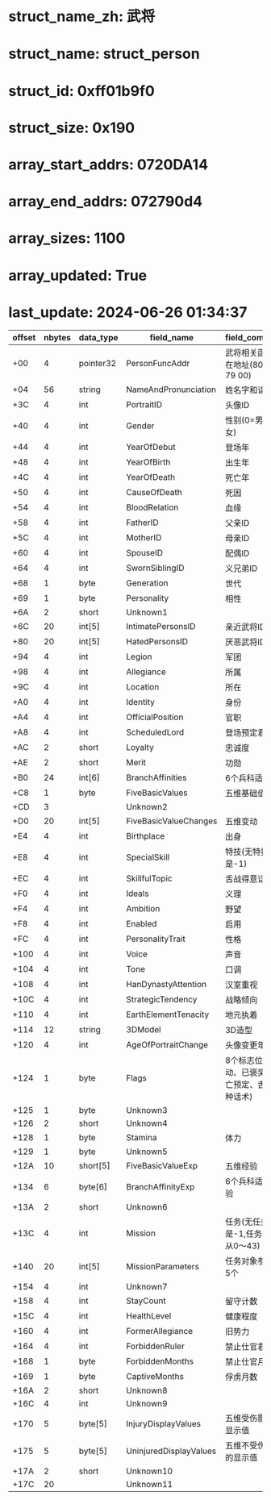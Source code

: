 # struct_name_zh: 武将
# struct_name: struct_person
# struct_id: 0xff01b9f0
# struct_size: 0x190
# array_start_addrs: 0720DA14
# array_end_addrs: 072790d4
# array_sizes: 1100
# array_updated: True
# last_update: 2024-06-26 01:34:37

| offset | nbytes | data_type | field_name             | field_comment                                     |
| ------ | ------ | --------- | ---------------------- | ------------------------------------------------- |
| +00    | 4      | pointer32 | PersonFuncAddr         | 武将相关函数所在地址(80 C7 79 00)                 |
| +04    | 56     | string    | NameAndPronunciation   | 姓名字和读音                                      |
| +3C    | 4      | int       | PortraitID             | 头像ID                                            |
| +40    | 4      | int       | Gender                 | 性别(0=男,1=女)                                   |
| +44    | 4      | int       | YearOfDebut            | 登场年                                            |
| +48    | 4      | int       | YearOfBirth            | 出生年                                            |
| +4C    | 4      | int       | YearOfDeath            | 死亡年                                            |
| +50    | 4      | int       | CauseOfDeath           | 死因                                              |
| +54    | 4      | int       | BloodRelation          | 血缘                                              |
| +58    | 4      | int       | FatherID               | 父亲ID                                            |
| +5C    | 4      | int       | MotherID               | 母亲ID                                            |
| +60    | 4      | int       | SpouseID               | 配偶ID                                            |
| +64    | 4      | int       | SwornSiblingID         | 义兄弟ID                                          |
| +68    | 1      | byte      | Generation             | 世代                                              |
| +69    | 1      | byte      | Personality            | 相性                                              |
| +6A    | 2      | short     | Unknown1               |                                                   |
| +6C    | 20     | int[5]    | IntimatePersonsID      | 亲近武将ID                                        |
| +80    | 20     | int[5]    | HatedPersonsID         | 厌恶武将ID                                        |
| +94    | 4      | int       | Legion                 | 军团                                              |
| +98    | 4      | int       | Allegiance             | 所属                                              |
| +9C    | 4      | int       | Location               | 所在                                              |
| +A0    | 4      | int       | Identity               | 身份                                              |
| +A4    | 4      | int       | OfficialPosition       | 官职                                              |
| +A8    | 4      | int       | ScheduledLord          | 登场预定君主                                      |
| +AC    | 2      | short     | Loyalty                | 忠诚度                                            |
| +AE    | 2      | short     | Merit                  | 功勋                                              |
| +B0    | 24     | int[6]    | BranchAffinities       | 6个兵科适性                                       |
| +C8    | 1      | byte      | FiveBasicValues        | 五维基础值                                        |
| +CD    | 3      |           | Unknown2               |                                                   |
| +D0    | 20     | int[5]    | FiveBasicValueChanges  | 五维变动                                          |
| +E4    | 4      | int       | Birthplace             | 出身                                              |
| +E8    | 4      | int       | SpecialSkill           | 特技(无特技是-1)                                  |
| +EC    | 4      | int       | SkillfulTopic          | 舌战得意话题                                      |
| +F0    | 4      | int       | Ideals                 | 义理                                              |
| +F4    | 4      | int       | Ambition               | 野望                                              |
| +F8    | 4      | int       | Enabled                | 启用                                              |
| +FC    | 4      | int       | PersonalityTrait       | 性格                                              |
| +100   | 4      | int       | Voice                  | 声音                                              |
| +104   | 4      | int       | Tone                   | 口调                                              |
| +108   | 4      | int       | HanDynastyAttention    | 汉室重视                                          |
| +10C   | 4      | int       | StrategicTendency      | 战略倾向                                          |
| +110   | 4      | int       | EarthElementTenacity   | 地元执着                                          |
| +114   | 12     | string    | 3DModel                | 3D造型                                            |
| +120   | 4      | int       | AgeOfPortraitChange    | 头像变更年龄                                      |
| +124   | 1      | byte      | Flags                  | 8个标志位(已行动、已褒奖、死亡预定、舌战五种话术) |
| +125   | 1      | byte      | Unknown3               |                                                   |
| +126   | 2      | short     | Unknown4               |                                                   |
| +128   | 1      | byte      | Stamina                | 体力                                              |
| +129   | 1      | byte      | Unknown5               |                                                   |
| +12A   | 10     | short[5]  | FiveBasicValueExp      | 五维经验                                          |
| +134   | 6      | byte[6]   | BranchAffinityExp      | 6个兵科适性经验                                   |
| +13A   | 2      | short     | Unknown6               |                                                   |
| +13C   | 4      | int       | Mission                | 任务(无任务是-1,任务编码从0～43)                  |
| +140   | 20     | int[5]    | MissionParameters      | 任务对象参数共5个                                 |
| +154   | 4      | int       | Unknown7               |                                                   |
| +158   | 4      | int       | StayCount              | 留守计数                                          |
| +15C   | 4      | int       | HealthLevel            | 健康程度                                          |
| +160   | 4      | int       | FormerAllegiance       | 旧势力                                            |
| +164   | 4      | int       | ForbiddenRuler         | 禁止仕官君主                                      |
| +168   | 1      | byte      | ForbiddenMonths        | 禁止仕官月数                                      |
| +169   | 1      | byte      | CaptiveMonths          | 俘虏月数                                          |
| +16A   | 2      | short     | Unknown8               |                                                   |
| +16C   | 4      | int       | Unknown9               |                                                   |
| +170   | 5      | byte[5]   | InjuryDisplayValues    | 五维受伤影响的显示值                              |
| +175   | 5      | byte[5]   | UninjuredDisplayValues | 五维不受伤影响的显示值                            |
| +17A   | 2      | short     | Unknown10              |                                                   |
| +17C   | 20     |           | Unknown11              |                                                   |
